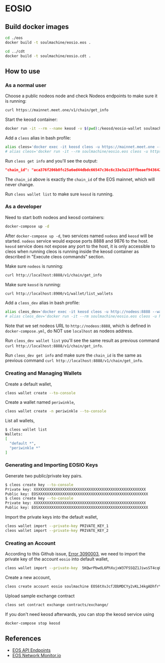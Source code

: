 
# EOSIO

## Build docker images

```bash
cd ./eos
docker build -t soulmachine/eosio.eos .

cd ../cdt
docker build -t soulmachine/eosio.cdt .
```

## How to use

### As a normal user

Choose a public nodeos node and check Nodeos endpoints to make sure it is running:

```bash
curl https://mainnet.meet.one/v1/chain/get_info
```

Start the keosd container:

```bash
docker run -it --rm --name keosd -v $(pwd):/keosd/eosio-wallet soulmachine/eosio.eos keosd --wallet-dir /keosd/eosio-wallet --http-server-address=127.0.0.1:8900 --http-alias=localhost:8900
```

Add a `cleos` alias in bash profile:

```bash
alias cleos='docker exec -it keosd cleos -u https://mainnet.meet.one --wallet-url http://localhost:8900'
# alias cleos='docker run -it --rm soulmachine/eosio.eos cleos -u https://mainnet.meet.one --wallet-url http://localhost:8900'
```

Run `cleos get info` and you'll see the output:

```json
"chain_id": "aca376f206b8fc25a6ed44dbdc66547c36c6c33e3a119ffbeaef943642f0e906"
```

The `chain_id` above is exactly the `chain_id` of the EOS mainnet, which will never change.

Run `cleos wallet list` to make sure `keosd` is running.

### As a developer

Need to start both nodeos and keosd containers:

```bash
docker-compose up -d
```

After `docker-compose up -d`, two services named `nodeos` and `keosd` will be started. `nodeos` service would expose ports 8888 and 9876 to the host. `keosd` service does not expose any port to the host, it is only accessible to cleos when running cleos is running inside the keosd container as described in "Execute cleos commands" section.

Make sure `nodeos` is running:

```bash
curl http://localhost:8888/v1/chain/get_info
```

Make sure `keosd` is running:

```bash
curl http://localhost:8900/v1/wallet/list_wallets
```

Add a `cleos_dev` alias in bash profile:

```bash
alias cleos_dev='docker exec -it keosd cleos -u http://nodeos:8888 --wallet-url http://localhost:8900'
# alias cleos_dev='docker run -it --rm soulmachine/eosio.eos cleos -u http://localhost:8888 --wallet-url http://localhost:8900'
```

Note that we set nodeos URL to `http://nodeos:8888`, which is defined in `docker-compose.yml`, do NOT use `localhost` as nodeos address.

Run `cleos_dev wallet list` you'll see the same result as previous command `curl http://localhost:8888/v1/chain/get_info`.

Run `cleos_dev get info` and make sure the `chain_id` is the same as previous command `curl http://localhost:8888/v1/chain/get_info`.

### Creating and Managing Wallets

Create a default wallet,

```bash
cleos wallet create --to-console
```

Create a wallet named `periwinkle`,

```bash
cleos wallet create -n periwinkle --to-console
```

List all wallets,

```bash
$ cleos wallet list
Wallets:
[
  "default *",
  "periwinkle *"
]
```

### Generating and Importing EOSIO Keys

Generate two public/private key pairs.

```bash
$ cleos create key --to-console
Private key: XXXXXXXXXXXXXXXXXXXXXXXXXXXXXXXXXXXXXXXXXXXXXXXXXXX
Public key: EOSXXXXXXXXXXXXXXXXXXXXXXXXXXXXXXXXXXXXXXXXXXXXXXXXXX
$ cleos create key --to-console
Private key: XXXXXXXXXXXXXXXXXXXXXXXXXXXXXXXXXXXXXXXXXXXXXXXXXXX
Public key: EOSXXXXXXXXXXXXXXXXXXXXXXXXXXXXXXXXXXXXXXXXXXXXXXXXXX
```

Import the private keys into the default wallet,

```bash
cleos wallet import --private-key PRIVATE_KEY_1
cleos wallet import --private-key PRIVATE_KEY_2
```

### Creating an Account

According to this Github issue, [Error 3090003](https://github.com/EOSIO/eos/issues/4154), we need to import the private key of the account `eosio` into default wallet,

```bash
cleos wallet import --private-key  5KQwrPbwdL6PhXujxW37FSSQZ1JiwsST4cqQzDeyXtP79zkvFD3
```

Create a new account,

```bash
cleos create account eosio soulmachine EOS6tXvJcfJDbMDCYy2vKLJ4kgADhfrYhidBAwBHm5GzUUNPmBoXN EOS6h7EJS3fsht67YrT44nNZ4SN7TWSAFToK7v1yuLA5oWRfpVTHL
```

Upload sample exchange contract

```bash
cleos set contract exchange contracts/exchange/
```

If you don't need keosd afterwards, you can stop the keosd service using

```bash
docker-compose stop keosd
```

## References

- [EOS API Endpoints](https://www.eosdocs.io/resources/apiendpoints/)
- [EOS Network Monitor.io](https://eosnetworkmonitor.io/)
